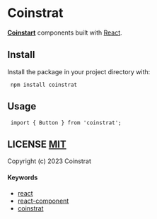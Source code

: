 # Coinstrat

**[Coinstart](https://www.coinstrat.com/)** components built with [React](https://reactjs.org/). 



##  Install
Install the package in your project directory with:
```
 npm install coinstrat
```

##  Usage

```
 import { Button } from 'coinstrat';
```

## LICENSE  [MIT](https://www.coinstrat.com/)

Copyright (c) 2023 Coinstrat

#### Keywords
-   [react](https://www.npmjs.com/search?q=keywords:react)
-   [react-component](https://www.npmjs.com/search?q=keywords:react-component)
-   [coinstrat](https://www.npmjs.com/search?q=keywords:coinstrat)